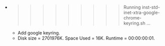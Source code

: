* >>>>>>>>> Running inst-std-inet-xtra-google-chrome-keyring.sh ...
  * Add google keyring.
  * Disk size = 2701976K. Space Used = 16K. Runtime = 00:00:00:01.
